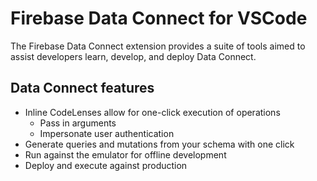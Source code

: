 # Firebase Data Connect for VSCode

The Firebase Data Connect extension provides a suite of tools aimed to assist developers learn, develop, and deploy Data Connect.

## Data Connect features

- Inline CodeLenses allow for one-click execution of operations
  - Pass in arguments
  - Impersonate user authentication
- Generate queries and mutations from your schema with one click
- Run against the emulator for offline development
- Deploy and execute against production
